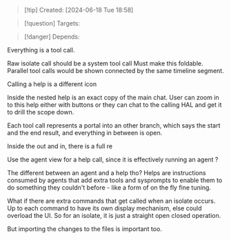 
>[!tip] Created: [2024-06-18 Tue 18:58]

>[!question] Targets: 

>[!danger] Depends: 

Everything is a tool call.

Raw isolate call should be a system tool call
Must make this foldable.
Parallel tool calls would be shown connected by the same timeline segment.

Calling a help is a different icon

Inside the nested help is an exact copy of the main chat.
User can zoom in to this help either with buttons or they can chat to the calling HAL and get it to drill the scope down.

Each tool call represents a portal into an other branch, which says the start and the end result, and everything in between is open.

Inside the out and in, there is a full re

Use the agent view for a help call, since it is effectively running an agent ?

The different between an agent and a help tho?
Helps are instructions consumed by agents that add extra tools and sysprompts to enable them to do something they couldn't before - like a form of on the fly fine tuning.

What if there are extra commands that get called when an isolate occurs.
Up to each command to have its own display mechanism, else could overload the UI.
So for an isolate, it is just a straight open closed operation.

But importing the changes to the files is important too.
